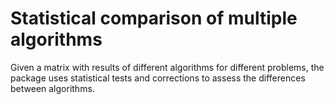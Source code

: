 # Statistical comparison of multiple algorithms
Given a matrix with results of different algorithms for different problems, the package uses statistical tests and corrections to assess the differences between algorithms.